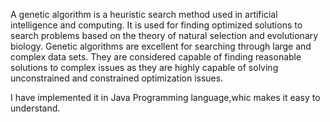 
A genetic algorithm is a heuristic search method used in artificial intelligence and computing. It is used for finding optimized solutions to search problems based on the theory of natural selection and evolutionary biology. Genetic algorithms are excellent for searching through large and complex data sets. They are considered capable of finding reasonable solutions to complex issues as they are highly capable of solving unconstrained and constrained optimization issues.

I have implemented it in Java Programming language,whic makes it easy to understand.

